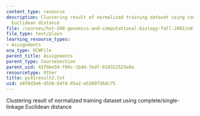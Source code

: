 ```yaml
---
content_type: resource
description: Clustering result of normalized training dataset using complete/single-linkage
  Euclidean distance
file: /courses/hst-508-genomics-and-computational-biology-fall-2002/e8f8d3e6d55864f805a2e5289f36dc75_ps41result2.txt
file_type: text/plain
learning_resource_types:
- Assignments
ocw_type: OCWFile
parent_title: Assignments
parent_type: CourseSection
parent_uid: 43fbbe59-f66c-1bdd-7edf-018322523e8a
resourcetype: Other
title: ps41result2.txt
uid: e8f8d3e6-d558-64f8-05a2-e5289f36dc75
---
```

Clustering result of normalized training dataset using complete/single-linkage Euclidean distance

